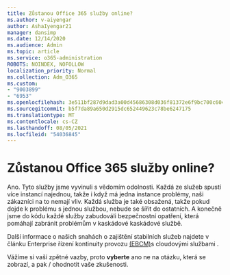 ```yaml
---
title: Zůstanou Office 365 služby online?
ms.author: v-aiyengar
author: AshaIyengar21
manager: dansimp
ms.date: 12/14/2020
ms.audience: Admin
ms.topic: article
ms.service: o365-administration
ROBOTS: NOINDEX, NOFOLLOW
localization_priority: Normal
ms.collection: Adm_O365
ms.custom:
- "9003899"
- "6953"
ms.openlocfilehash: 3e511bf287d9dad3a00d45686308d036f81372e6f9bc700c6043ed76aa5b184e
ms.sourcegitcommit: b5f7da89a650d2915dc652449623c78be6247175
ms.translationtype: MT
ms.contentlocale: cs-CZ
ms.lasthandoff: 08/05/2021
ms.locfileid: "54036845"
---
```

# <a name="will-office-365-services-stay-online"></a>Zůstanou Office 365 služby online?

Ano. Tyto služby jsme vyvinuli s vědomím odolnosti. Každá ze služeb spustí více instancí najednou, takže i když má jedna instance problémy, naši zákazníci na to nemají vliv. Každá služba je také obsažená, takže pokud dojde k problému s jednou službou, nebude se šířit do ostatních. A konečně jsme do kódu každé služby zabudováli bezpečnostní opatření, která pomáhají zabránit problémům v kaskádové kaskádové službě.

Další informace o našich snahách o zajištění stabilních služeb najdete v článku Enterprise řízení kontinuity provozu [(EBCM)](https://go.microsoft.com/fwlink/?linkid=2124377)s cloudovými službami .

Vážíme si vaší zpětné vazby, proto **vyberte** ano ne na otázku, která se zobrazí, a pak /  ohodnotit vaše zkušenosti.